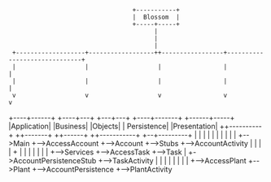                                       +-----------+
                                      |  Blossom  |
                                      +-----+-----+
                                            |
                                            |
                                            |
     +-------------------+------------------++-----------------+------------------------------+
     |                   |                   |                 |                              |
     |                   |                   |                 |                              |
     v                   v                   v                 v                              v
+----+------+       +----+---+           +---+---+        +----+-------+               +------+-----+
|Application|       |Business|           |Objects|        | Persistence|               |Presentation|
++----------+       ++-------+           ++------+        ++-----------+               +--+---------+
 |                   |                    |                |                              |
 |                   |                    |                |                              |
 +-->Main            +-->AccessAccount    +-->Account      +-->Stubs                      +-->AccountActivity
 |                   |                    |                |    +                         |
 |                   |                    |                |    |                         |
 +-->Services        +-->AccessTask       +-->Task         |    +->AccountPersistenceStub +-->TaskActivity
                     |                    |                |                              |
                     |                    |                |                              |
                     +-->AccessPlant      +-->Plant        +-->AccountPersistence         +-->PlantActivity

